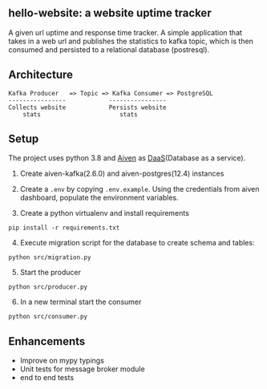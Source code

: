 ## hello-website: a website uptime tracker

A given url uptime and response time tracker. A simple application that takes in a web url and publishes the statistics to kafka topic, which is then consumed and persisted to a relational database (postresql).


## Architecture

```
Kafka Producer   => Topic => Kafka Consumer => PostgreSQL
----------------            ----------------
Collects website            Persists website
    stats                      stats
```

## Setup

The project uses python 3.8 and [Aiven](https://aiven.io/) as [DaaS](https://www.stratoscale.com/blog/dbaas/what-is-database-as-a-service/)(Database as a service).

1. Create aiven-kafka(2.6.0) and aiven-postgres(12.4) instances

2. Create a `.env` by copying `.env.example`. Using the credentials from aiven dashboard, populate the environment variables.

3. Create a python virtualenv and install requirements 
  
  ```
  pip install -r requirements.txt
  ```

4. Execute migration script for the database to create schema and tables:

  ```
  python src/migration.py
  ```

5. Start the producer

```
python src/producer.py
```

6. In a new terminal start the consumer

```
python src/consumer.py
```

## Enhancements

- Improve on mypy typings
- Unit tests for message broker module
- end to end tests
